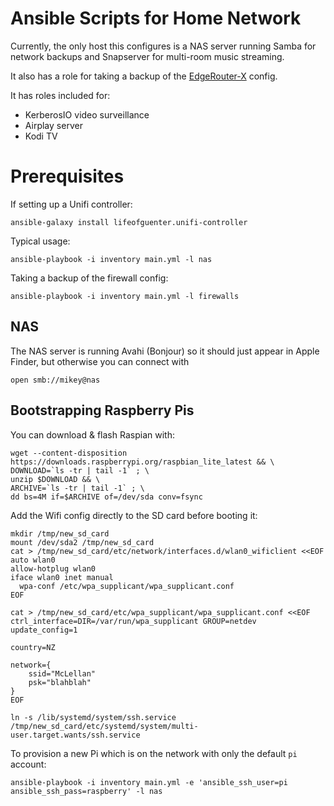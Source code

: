 # Ansible Scripts for Home Network

Currently, the only host this configures is a NAS server running Samba for network backups and Snapserver for multi-room
music streaming. 

It also has a role for taking a backup of the [EdgeRouter-X](https://www.ubnt.com/edgemax/edgerouter-x/) config.

It has roles included for:

 * KerberosIO video surveillance 
 * Airplay server
 * Kodi TV 
 
# Prerequisites

If setting up a Unifi controller: 

    ansible-galaxy install lifeofguenter.unifi-controller

Typical usage:

    ansible-playbook -i inventory main.yml -l nas


Taking a backup of the firewall config:

    ansible-playbook -i inventory main.yml -l firewalls

## NAS

The NAS server is running Avahi (Bonjour) so it should just appear in Apple Finder, but otherwise you can connect with 

    open smb://mikey@nas

## Bootstrapping Raspberry Pis

You can download & flash Raspian with:

    wget --content-disposition https://downloads.raspberrypi.org/raspbian_lite_latest && \
    DOWNLOAD=`ls -tr | tail -1` ; \
    unzip $DOWNLOAD && \
    ARCHIVE=`ls -tr | tail -1` ; \
    dd bs=4M if=$ARCHIVE of=/dev/sda conv=fsync

Add the Wifi config directly to the SD card before booting it:

```
mkdir /tmp/new_sd_card
mount /dev/sda2 /tmp/new_sd_card
cat > /tmp/new_sd_card/etc/network/interfaces.d/wlan0_wificlient <<EOF
auto wlan0
allow-hotplug wlan0
iface wlan0 inet manual
  wpa-conf /etc/wpa_supplicant/wpa_supplicant.conf
EOF

cat > /tmp/new_sd_card/etc/wpa_supplicant/wpa_supplicant.conf <<EOF
ctrl_interface=DIR=/var/run/wpa_supplicant GROUP=netdev
update_config=1

country=NZ

network={
    ssid="McLellan"
    psk="blahblah"
}
EOF

ln -s /lib/systemd/system/ssh.service /tmp/new_sd_card/etc/systemd/system/multi-user.target.wants/ssh.service 
```

To provision a new Pi which is on the network with only the default `pi` account:

    ansible-playbook -i inventory main.yml -e 'ansible_ssh_user=pi ansible_ssh_pass=raspberry' -l nas
